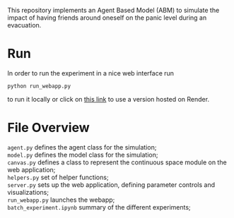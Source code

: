 This repository implements an Agent Based Model (ABM) to simulate the impact of having friends around oneself on the panic level during an evacuation.

# Run
In order to run the experiment in a nice web interface run

```
python run_webapp.py
```

to run it locally or click on [this link](https://evacuation-abm.onrender.com/) to use a version hosted on Render.

# File Overview 
`agent.py` defines the agent class for the simulation;   
`model.py` defines the model class for the simulation;  
`canvas.py` defines a class to represent the continuous space module on the web application;  
`helpers.py` set of helper functions;  
`server.py` sets up the web application, defining parameter controls and visualizations;  
`run_webapp.py` launches the webapp;  
`batch_experiment.ipynb` summary of the different experiments;
